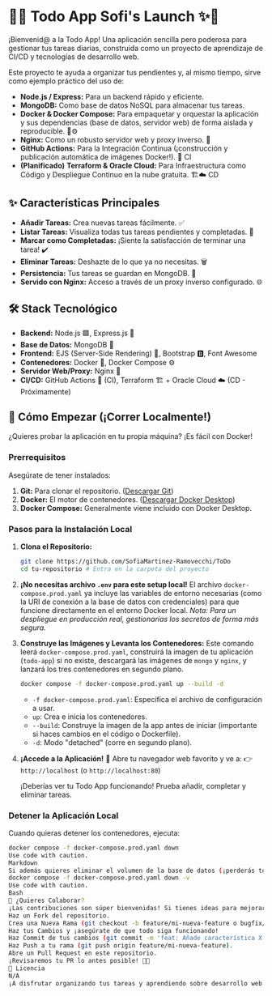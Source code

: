 # 📝✨ Todo App Sofi's Launch ✨📝

¡Bienvenid@ a la Todo App! Una aplicación sencilla pero poderosa para gestionar tus tareas diarias, construida como un proyecto de aprendizaje de CI/CD y tecnologías de desarrollo web.

Este proyecto te ayuda a organizar tus pendientes y, al mismo tiempo, sirve como ejemplo práctico del uso de:

*   **Node.js / Express:** Para un backend rápido y eficiente.
*   **MongoDB:** Como base de datos NoSQL para almacenar tus tareas.
*   **Docker & Docker Compose:** Para empaquetar y orquestar la aplicación y sus dependencias (base de datos, servidor web) de forma aislada y reproducible. 🐳⚙️
*   **Nginx:** Como un robusto servidor web y proxy inverso. 🚦
*   **GitHub Actions:** Para la Integración Continua (¡construcción y publicación automática de imágenes Docker!). 🐙 CI
*   **(Planificado)** **Terraform & Oracle Cloud:** Para Infraestructura como Código y Despliegue Continuo en la nube gratuita. 🏗️☁️ CD

## ✨ Características Principales

*   **Añadir Tareas:** Crea nuevas tareas fácilmente. ✅
*   **Listar Tareas:** Visualiza todas tus tareas pendientes y completadas. 👀
*   **Marcar como Completadas:** ¡Siente la satisfacción de terminar una tarea! ✔️
*   **Eliminar Tareas:** Deshazte de lo que ya no necesitas. 🗑️
*   **Persistencia:** Tus tareas se guardan en MongoDB. 💾
*   **Servido con Nginx:** Acceso a través de un proxy inverso configurado. 🌐

## 🛠️ Stack Tecnológico

*   **Backend:** Node.js 🟩, Express.js 🚀
*   **Base de Datos:** MongoDB 🍃
*   **Frontend:** EJS (Server-Side Rendering) 📄, Bootstrap 🅱️, Font Awesome <i class="fa fa-font-awesome"></i>
*   **Contenedores:** Docker 🐳, Docker Compose ⚙️
*   **Servidor Web/Proxy:** Nginx 🚦
*   **CI/CD:** GitHub Actions 🐙 (CI), Terraform 🏗️ + Oracle Cloud ☁️ (CD - Próximamente)

## 🚀 Cómo Empezar (¡Correr Localmente!)

¿Quieres probar la aplicación en tu propia máquina? ¡Es fácil con Docker!

### Prerrequisitos

Asegúrate de tener instalados:

1.  **Git:** Para clonar el repositorio. ([Descargar Git](https://git-scm.com/downloads))
2.  **Docker:** El motor de contenedores. ([Descargar Docker Desktop](https://www.docker.com/products/docker-desktop/))
3.  **Docker Compose:** Generalmente viene incluido con Docker Desktop.

### Pasos para la Instalación Local

1.  **Clona el Repositorio:**
    ```bash
    git clone https://github.com/SofiaMartinez-Ramovecchi/ToDo
    cd tu-repositorio # Entra en la carpeta del proyecto
    ```

2.  **¡No necesitas archivo `.env` para este setup local!**
    El archivo `docker-compose.prod.yaml` ya incluye las variables de entorno necesarias (como la URI de conexión a la base de datos con credenciales) para que funcione directamente en el entorno Docker local. *Nota: Para un despliegue en producción real, gestionarías los secretos de forma más segura.*

3.  **Construye las Imágenes y Levanta los Contenedores:**
    Este comando leerá `docker-compose.prod.yaml`, construirá la imagen de tu aplicación (`todo-app`) si no existe, descargará las imágenes de `mongo` y `nginx`, y lanzará los tres contenedores en segundo plano.
    ```bash
    docker compose -f docker-compose.prod.yaml up --build -d
    ```
    *   `-f docker-compose.prod.yaml`: Especifica el archivo de configuración a usar.
    *   `up`: Crea e inicia los contenedores.
    *   `--build`: Construye la imagen de la app antes de iniciar (importante si haces cambios en el código o Dockerfile).
    *   `-d`: Modo "detached" (corre en segundo plano).

4.  **¡Accede a la Aplicación!** 🎉
    Abre tu navegador web favorito y ve a:
    👉 `http://localhost` (o `http://localhost:80`)

    ¡Deberías ver tu Todo App funcionando! Prueba añadir, completar y eliminar tareas.

### Detener la Aplicación Local

Cuando quieras detener los contenedores, ejecuta:
```bash
docker compose -f docker-compose.prod.yaml down
Use code with caution.
Markdown
Si además quieres eliminar el volumen de la base de datos (¡perderás todas las tareas guardadas!), usa:
docker compose -f docker-compose.prod.yaml down -v
Use code with caution.
Bash
🤝 ¿Quieres Colaborar?
¡Las contribuciones son súper bienvenidas! Si tienes ideas para mejorar la app, encuentras un bug o quieres añadir una nueva característica:
Haz un Fork del repositorio.
Crea una Nueva Rama (git checkout -b feature/mi-nueva-feature o bugfix/arreglo-genial).
Haz tus Cambios y ¡asegúrate de que todo siga funcionando!
Haz Commit de tus cambios (git commit -m 'feat: Añade característica X').
Haz Push a tu rama (git push origin feature/mi-nueva-feature).
Abre un Pull Request en este repositorio.
¡Revisaremos tu PR lo antes posible! 🙏💖
📄 Licencia
N/A
¡A disfrutar organizando tus tareas y aprendiendo sobre desarrollo web moderno! 🚀

